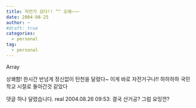 ```yaml
---
title: 자전거 샀다!! ^^ 오예~~~
date: 2004-08-25
author: ~
#draft: true
categories:
  - personal
tag:
  - personal
---
```




Array

상쾌함!
한시간 반넘게 정신없이 탄천을 달렸다~
이게 바로 자전거구나!!
하하하하
국민학교 시절로 돌아간것 같았다


 댓글 하나 달렸습니다.
 real 2004.08.26 09:53: 
결국 산거공? 그럼 요밍껀?




